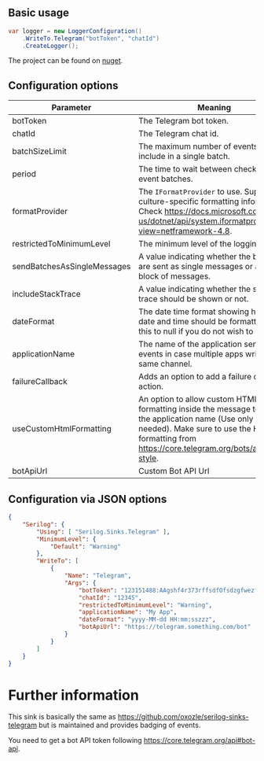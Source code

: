 ## Basic usage

```csharp
var logger = new LoggerConfiguration()
	.WriteTo.Telegram("botToken", "chatId")
    .CreateLogger();
```

The project can be found on [nuget](https://www.nuget.org/packages/Serilog.Sinks.Telegram.Alternative/).

## Configuration options

|Parameter|Meaning|Example|Default value|
|-|-|-|-|
|botToken|The Telegram bot token.|`"123151488:AAgshf4r373rffsdfOfsdzgfwezfzqwfr7zewE"`|None, is mandatory.|
|chatId|The Telegram chat id.|`"12345"`|None, is mandatory.|
|batchSizeLimit|The maximum number of events to include in a single batch.|`batchSizeLimit: 40`|`30`|
|period|The time to wait between checking for event batches.|`period: new TimeSpan(0, 0, 20)`|`00:00:05`|
|formatProvider|The `IFormatProvider` to use. Supplies culture-specific formatting information. Check https://docs.microsoft.com/en-us/dotnet/api/system.iformatprovider?view=netframework-4.8.|`new CultureInfo("de-DE")`|`null`|
|restrictedToMinimumLevel|The minimum level of the logging.|`restrictedToMinimumLevel: LogEventLevel.Verbose`|`LogEventLevel.Verbose`|
|sendBatchesAsSingleMessages|A value indicating whether the batches are sent as single messages or as one block of messages.|`false`|`true`|
|includeStackTrace|A value indicating whether the stack trace should be shown or not.|`false`|`true`|
|dateFormat|The date time format showing how the date and time should be formatted. Set this to null if you do not wish to output|`dateFormat: "dd.MM.yyyy HH:mm:ssZ"`|`"dd.MM.yyyy HH:mm:sszzz"`|
|applicationName|The name of the application sending the events in case multiple apps write to the same channel.|`applicationName: "My App"`|`string.Empty`|
|failureCallback|Adds an option to add a failure callback action.|`failureCallback: e => Console.WriteLine($"Sink error: {e.Message}")`|`null`|
|useCustomHtmlFormatting|An option to allow custom HTML formatting inside the message text and the application name (Use only if really needed). Make sure to use the HTML formatting from https://core.telegram.org/bots/api#html-style.|`true`|`false`|
|botApiUrl|Custom Bot API Url|https://telegram.something.com/bot|

## Configuration via JSON options

```json
{
    "Serilog": {
        "Using": [ "Serilog.Sinks.Telegram" ],
        "MinimumLevel": {
            "Default": "Warning"
        },
        "WriteTo": [
            {
                "Name": "Telegram",
                "Args": {
                    "botToken": "123151488:AAgshf4r373rffsdfOfsdzgfwezfzqwfr7zewE",
                    "chatId": "12345",
                    "restrictedToMinimumLevel": "Warning",
                    "applicationName": "My App",
                    "dateFormat": "yyyy-MM-dd HH:mm:sszzz",
                    "botApiUrl": "https://telegram.something.com/bot"
                }
            }
        ]
    }
}
```

# Further information
This sink is basically the same as https://github.com/oxozle/serilog-sinks-telegram but is maintained and provides badging of events.

You need to get a bot API token following https://core.telegram.org/api#bot-api.